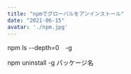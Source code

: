 ```yaml
---
title: "npmでグローバルをアンインストール"
date: "2021-06-15"
avatar: './npm.jpg'
---
```



npm ls --depth=0　-g

npm uninstall -g パッケージ名
